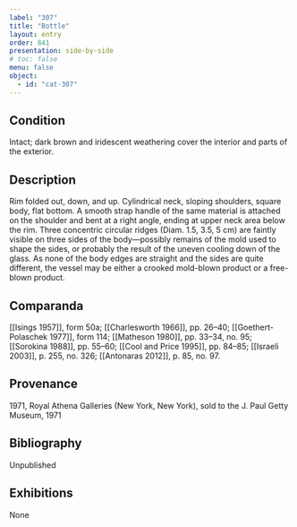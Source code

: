```yaml
---
label: "307"
title: "Bottle"
layout: entry
order: 841
presentation: side-by-side
# toc: false
menu: false
object:
  - id: "cat-307"
---
```


## Condition

Intact; dark brown and iridescent weathering cover the interior and parts of the exterior.

## Description

Rim folded out, down, and up. Cylindrical neck, sloping shoulders, square body, flat bottom. A smooth strap handle of the same material is attached on the shoulder and bent at a right angle, ending at upper neck area below the rim. Three concentric circular ridges (Diam. 1.5, 3.5, 5 cm) are faintly visible on three sides of the body—possibly remains of the mold used to shape the sides, or probably the result of the uneven cooling down of the glass. As none of the body edges are straight and the sides are quite different, the vessel may be either a crooked mold-blown product or a free-blown product.

## Comparanda

[[Isings 1957]], form 50a; [[Charlesworth 1966]], pp. 26–40; [[Goethert-Polaschek 1977]], form 114; [[Matheson 1980]], pp. 33–34, no. 95; [[Sorokina 1988]], pp. 55–60; [[Cool and Price 1995]], pp. 84–85; [[Israeli 2003]], p. 255, no. 326; [[Antonaras 2012]], p. 85, no. 97.

## Provenance

1971, Royal Athena Galleries (New York, New York), sold to the J. Paul Getty Museum, 1971

## Bibliography

Unpublished

## Exhibitions

None